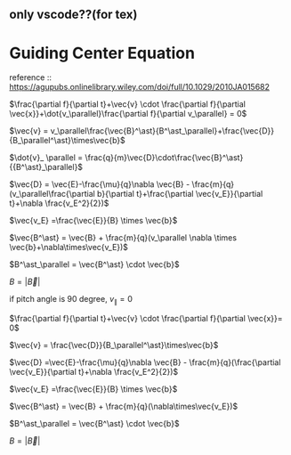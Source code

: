 <script type="text/javascript" async src="https://cdnjs.cloudflare.com/ajax/libs/mathjax/2.7.7/MathJax.js?config=TeX-MML-AM_CHTML">
</script>
<script type="text/x-mathjax-config">
 MathJax.Hub.Config({
 tex2jax: {
 inlineMath: [['$', '$'] ],
 displayMath: [ ['$$','$$'], ["\\[","\\]"] ]
 }
 });
</script>
## only vscode??(for tex)
# Guiding Center Equation

reference :: https://agupubs.onlinelibrary.wiley.com/doi/full/10.1029/2010JA015682

$\frac{\partial f}{\partial t}+\vec{v} \cdot \frac{\partial f}{\partial \vec{x}}+\dot{v_\parallel}\frac{\partial f}{\partial v_\parallel} = 0$

$\vec{v} = v_\parallel\frac{\vec{B}^\ast}{B^\ast_\parallel}+\frac{\vec{D}}{B_\parallel^\ast}\times\vec{b}$

$\dot{v}_ \parallel = \frac{q}{m}\vec{D}\cdot\frac{\vec{B}^\ast}{{B^\ast}_\parallel}$


$\vec{D} = \vec{E}-\frac{\mu}{q}\nabla \vec{B} - \frac{m}{q}(v_\parallel\frac{\partial b}{\partial t}+\frac{\partial \vec{v_E}}{\partial t}+\nabla \frac{v_E^2}{2})$

$\vec{v_E} =\frac{\vec{E}}{B} \times \vec{b}$

$\vec{B^\ast} = \vec{B} + \frac{m}{q}(v_\parallel \nabla \times \vec{b}+\nabla\times\vec{v_E})$

$B^\ast_\parallel = \vec{B^\ast} \cdot \vec{b}$

$B = |\vec{B}|$


if pitch angle is 90 degree, $v_\parallel = 0$

$\frac{\partial f}{\partial t}+\vec{v} \cdot \frac{\partial f}{\partial \vec{x}}= 0$

$\vec{v} = \frac{\vec{D}}{B_\parallel^\ast}\times\vec{b}$

$\vec{D} =\vec{E}-\frac{\mu}{q}\nabla \vec{B} - \frac{m}{q}(\frac{\partial \vec{v_E}}{\partial t}+\nabla \frac{v_E^2}{2})$

$\vec{v_E} =\frac{\vec{E}}{B} \times \vec{b}$

$\vec{B^\ast} = \vec{B} + \frac{m}{q}(\nabla\times\vec{v_E})$

$B^\ast_\parallel = \vec{B^\ast} \cdot \vec{b}$

$B = |\vec{B}|$


